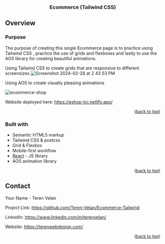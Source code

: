 <br />
<div align="center">

  <h3 align="center">Ecommerce (Tailwind CSS)</h3>
</div>

<!-- ABOUT THE PROJECT -->

## Overview

### Purpose

The purpose of creating this single Ecommerce page is to practice using Tailwind CSS , practice the use of grids and flexboxes and lastly to use the AOS library for creating beautiful animations.

Using Tailwind CSS to create grids that are responsive to different screensizes
![Screenshot 2024-02-28 at 2 43 53 PM](https://github.com/Teren-Velan/Ecommerce-Tailwind/assets/63656708/d4e9df18-76c0-49ba-8ca7-d0fee9b89b1c)


Using AOS to create visually pleasing animations

![ecommerce-shop](https://github.com/Teren-Velan/Ecommerce-Tailwind/assets/63656708/f237f890-022b-4ef8-a154-0ba2125a574c)


Website deployed here:
https://eshop-tcj.netlify.app/

<p align="right">(<a href="#readme-top">back to top</a>)</p>

### Built with

- Semantic HTML5 markup
- Tailwind CSS & postcss
- Grid & Flexbox
- Mobile-first workflow
- [React](https://reactjs.org/) - JS library
- AOS animation library

<p align="right">(<a href="#readme-top">back to top</a>)</p>

<!-- CONTACT -->

## Contact

Your Name - Teren Velan

Project Link: https://github.com/Teren-Velan/Ecommerce-Tailwind

LinkedIn: https://www.linkedin.com/in/terenvelan/

Website: https://terenwebdesign.com/

<p align="right">(<a href="#readme-top">back to top</a>)</p>
